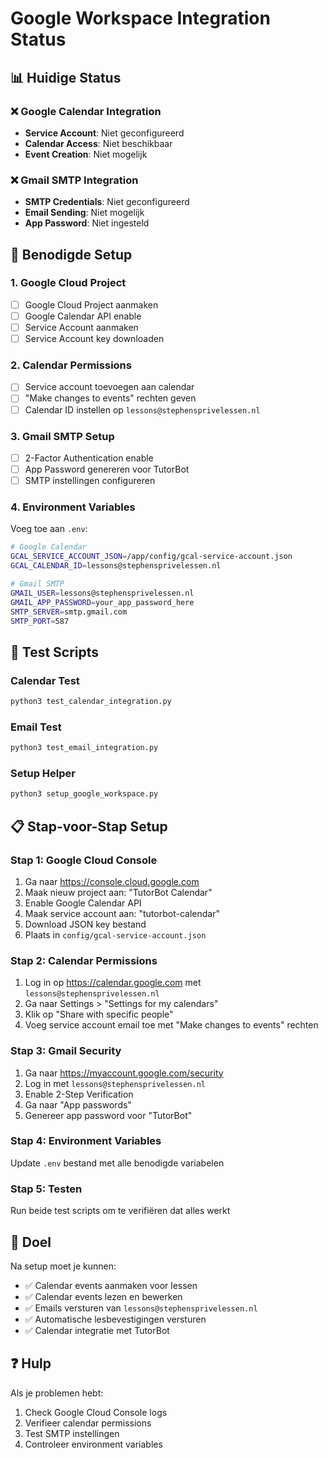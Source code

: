 # Google Workspace Integration Status

## 📊 Huidige Status

### ❌ Google Calendar Integration
- **Service Account**: Niet geconfigureerd
- **Calendar Access**: Niet beschikbaar
- **Event Creation**: Niet mogelijk

### ❌ Gmail SMTP Integration  
- **SMTP Credentials**: Niet geconfigureerd
- **Email Sending**: Niet mogelijk
- **App Password**: Niet ingesteld

## 🔧 Benodigde Setup

### 1. Google Cloud Project
- [ ] Google Cloud Project aanmaken
- [ ] Google Calendar API enable
- [ ] Service Account aanmaken
- [ ] Service Account key downloaden

### 2. Calendar Permissions
- [ ] Service account toevoegen aan calendar
- [ ] "Make changes to events" rechten geven
- [ ] Calendar ID instellen op `lessons@stephensprivelessen.nl`

### 3. Gmail SMTP Setup
- [ ] 2-Factor Authentication enable
- [ ] App Password genereren voor TutorBot
- [ ] SMTP instellingen configureren

### 4. Environment Variables
Voeg toe aan `.env`:

```bash
# Google Calendar
GCAL_SERVICE_ACCOUNT_JSON=/app/config/gcal-service-account.json
GCAL_CALENDAR_ID=lessons@stephensprivelessen.nl

# Gmail SMTP
GMAIL_USER=lessons@stephensprivelessen.nl
GMAIL_APP_PASSWORD=your_app_password_here
SMTP_SERVER=smtp.gmail.com
SMTP_PORT=587
```

## 🧪 Test Scripts

### Calendar Test
```bash
python3 test_calendar_integration.py
```

### Email Test  
```bash
python3 test_email_integration.py
```

### Setup Helper
```bash
python3 setup_google_workspace.py
```

## 📋 Stap-voor-Stap Setup

### Stap 1: Google Cloud Console
1. Ga naar https://console.cloud.google.com
2. Maak nieuw project aan: "TutorBot Calendar"
3. Enable Google Calendar API
4. Maak service account aan: "tutorbot-calendar"
5. Download JSON key bestand
6. Plaats in `config/gcal-service-account.json`

### Stap 2: Calendar Permissions
1. Log in op https://calendar.google.com met `lessons@stephensprivelessen.nl`
2. Ga naar Settings > "Settings for my calendars"
3. Klik op "Share with specific people"
4. Voeg service account email toe met "Make changes to events" rechten

### Stap 3: Gmail Security
1. Ga naar https://myaccount.google.com/security
2. Log in met `lessons@stephensprivelessen.nl`
3. Enable 2-Step Verification
4. Ga naar "App passwords"
5. Genereer app password voor "TutorBot"

### Stap 4: Environment Variables
Update `.env` bestand met alle benodigde variabelen

### Stap 5: Testen
Run beide test scripts om te verifiëren dat alles werkt

## 🎯 Doel

Na setup moet je kunnen:
- ✅ Calendar events aanmaken voor lessen
- ✅ Calendar events lezen en bewerken
- ✅ Emails versturen van `lessons@stephensprivelessen.nl`
- ✅ Automatische lesbevestigingen versturen
- ✅ Calendar integratie met TutorBot

## ❓ Hulp

Als je problemen hebt:
1. Check Google Cloud Console logs
2. Verifieer calendar permissions
3. Test SMTP instellingen
4. Controleer environment variables
